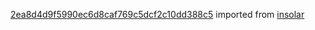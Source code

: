 [2ea8d4d9f5990ec6d8caf769c5dcf2c10dd388c5](https://github.com/insolar/insolar/commit/2ea8d4d9f5990ec6d8caf769c5dcf2c10dd388c5) imported from [insolar](https://github.com/insolar/insolar)

